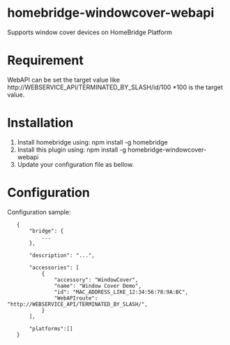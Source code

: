 # homebridge-windowcover-webapi
Supports window cover devices on HomeBridge Platform

# Requirement
WebAPI can be set the target value like http://WEBSERVICE_API/TERMINATED_BY_SLASH/id/100
*100 is the target value.

# Installation

1. Install homebridge using: npm install -g homebridge
2. Install this plugin using: npm install -g homebridge-windowcover-webapi
3. Update your configuration file as bellow.

# Configuration

Configuration sample:

 ```
    {
        "bridge": {
            ...
        },
        
        "description": "...",

        "accessories": [
            {
                "accessory": "WindowCover",
                "name": "Window Cover Demo",
                "id": "MAC_ADDRESS_LIKE_12:34:56:78:9A:BC",
                "WebAPIroute": "http://WEBSERVICE_API/TERMINATED_BY_SLASH/",
            }
        ],

        "platforms":[]
    }
```
